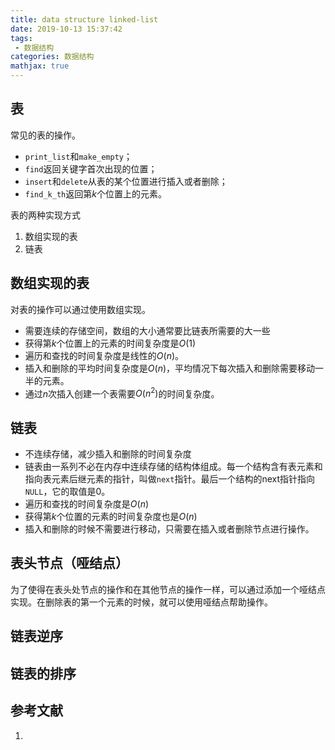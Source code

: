 ```yaml
---
title: data structure linked-list
date: 2019-10-13 15:37:42
tags:
 - 数据结构
categories: 数据结构
mathjax: true
---
```



## 表
常见的表的操作。
- `print_list`和`make_empty`；
- `find`返回关键字首次出现的位置；
- `insert`和`delete`从表的某个位置进行插入或者删除；
- `find_k_th`返回第$k$个位置上的元素。

表的两种实现方式
1. 数组实现的表
2. 链表

## 数组实现的表
对表的操作可以通过使用数组实现。
- 需要连续的存储空间，数组的大小通常要比链表所需要的大一些
- 获得第$k$个位置上的元素的时间复杂度是$O(1)$
- 遍历和查找的时间复杂度是线性的$O(n)$。
- 插入和删除的平均时间复杂度是$O(n)$，平均情况下每次插入和删除需要移动一半的元素。
- 通过$n$次插入创建一个表需要$O(n^2 )$的时间复杂度。

## 链表
- 不连续存储，减少插入和删除的时间复杂度
- 链表由一系列不必在内存中连续存储的结构体组成。每一个结构含有表元素和指向表元素后继元素的指针，叫做`next`指针。最后一个结构的next指针指向`NULL`，它的取值是$0$。
- 遍历和查找的时间复杂度是$O(n)$
- 获得第$k$个位置的元素的时间复杂度也是$O(n)$
- 插入和删除的时候不需要进行移动，只需要在插入或者删除节点进行操作。

## 表头节点（哑结点）
为了使得在表头处节点的操作和在其他节点的操作一样，可以通过添加一个哑结点实现。在删除表的第一个元素的时候，就可以使用哑结点帮助操作。

## 链表逆序

## 链表的排序

## 参考文献
1.
